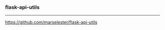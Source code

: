 ### flask-api-utils
---
https://github.com/marselester/flask-api-utils

```
```

```
```

```
```


